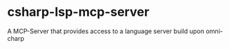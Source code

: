 # csharp-lsp-mcp-server
A MCP-Server that provides access to a language server build upon omni-charp
